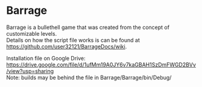 # Barrage  
Barrage is a bullethell game that was created from the concept of customizable levels.  
Details on how the script file works is can be found at https://github.com/user32121/BarrageDocs/wiki.

Installation file on Google Drive:  
https://drive.google.com/file/d/1ufMm19A0JY6v7kaGBAH1SzDmFWGD2BVv/view?usp=sharing  
Note: builds may be behind the file in Barrage/Barrage/bin/Debug/
